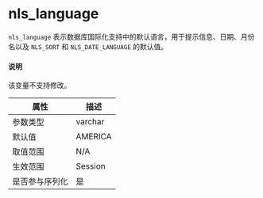 # nls_language

`nls_language` 表示数据库国际化支持中的默认语言，用于提示信息、日期、月份名以及 `NLS_SORT` 和 `NLS_DATE_LANGUAGE` 的默认值。

  <main id="notice" type='explain'>
    <h4>说明</h4>
    <p>该变量不支持修改。</p>
  </main>

| **属性**  | **描述**  |
|---------|---------|
| 参数类型    | varchar |
| 默认值     | AMERICA |
| 取值范围    | N/A     |
| 生效范围    | Session |
| 是否参与序列化 | 是       |
